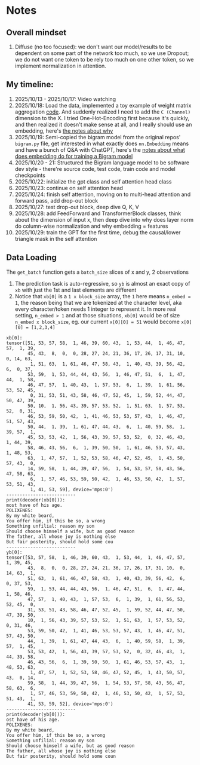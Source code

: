 # Notes

## Overall mindset
1. Diffuse (no too focused): we don't want our model/results to be dependent on some part of the network too much, so we use Dropout; we do not want one token to be rely too much on one other token, so we implement normalization in attention.

## My timeline:
1. 2025/10/13 - 2025/10/17: Video watching
2. 2025/10/18: Load the data, implemented a toy example of weight matrix aggregation [code](code/weight_matrix_toy_example.py). 
And suddenly realized I need to add the `C (Channel)` dimension to the X.
I tried One-Hot-Encoding first because it's quickly, and then realized it doesn't make sense at all, and I really should use an embedding, here's [the notes about why](notes/where_shall_do_embedding.md)
3. 2025/10/19: Semi-copied the bigram model from the original repos' `bigram.py` file, get interested in what exactly does `nn.Embedding` means and have a bunch of Q&A with ChatGPT, here's the [notes about what does embedding do for training a Bigram model](notes/Is_the_embedding_table_the_training_target_for_BigramModel.md)
4. 2025/10/20 - 21: Structured the Bigram language model to be software dev style - there're source code, test code, train code and model checkpoints
5. 2025/10/22: initialize the gpt class and self attention head class
6. 2025/10/23: continue on self attention head
7. 2025/10/24: finish self attention, moving on to multi-head attention and forward pass, add drop-out block
8. 2025/10/27: test drop-out block, deep dive Q, K, V
9. 2025/10/28: add FeedForward and TransformerBlock classes, think about the dimension of input x, then deep dive into why does layer norm do column-wise normalization and why embedding = features 
10. 2025/10/29: train the GPT for the first time, debug the causal/lower triangle mask in the self attention

## Data Loading
The `get_batch` function gets a `batch_size` slices of x and y, 2 observations
1. The prediction task is auto-regressive, so `yb` is almost an exact copy of `xb` with just the 1st and last elements are different
2. Notice that `xb[0]` is a `1 x block_size` array, the `1` here means `n_embed = 1`, the reason being that we are tokenized at the character level, aka every character/token needs 1 integer to represent it. In more real setting, `n_embed > 1` and at those situations, `xb[0]` would be of size `n_embed x block_size`, eg. our current `x[0][0] = 51` would become `x[0][0] = [1,2,3,4]`
```
xb[0]:
tensor([51, 53, 57, 58,  1, 46, 39, 60, 43,  1, 53, 44,  1, 46, 47, 57,  1, 39,
        45, 43,  8,  0,  0, 28, 27, 24, 21, 36, 17, 26, 17, 31, 10,  0, 14, 63,
         1, 51, 63,  1, 61, 46, 47, 58, 43,  1, 40, 43, 39, 56, 42,  6,  0, 37,
        53, 59,  1, 53, 44, 44, 43, 56,  1, 46, 47, 51,  6,  1, 47, 44,  1, 58,
        46, 47, 57,  1, 40, 43,  1, 57, 53,  6,  1, 39,  1, 61, 56, 53, 52, 45,
         0, 31, 53, 51, 43, 58, 46, 47, 52, 45,  1, 59, 52, 44, 47, 50, 47, 39,
        50, 10,  1, 56, 43, 39, 57, 53, 52,  1, 51, 63,  1, 57, 53, 52,  0, 31,
        46, 53, 59, 50, 42,  1, 41, 46, 53, 53, 57, 43,  1, 46, 47, 51, 57, 43,
        50, 44,  1, 39,  1, 61, 47, 44, 43,  6,  1, 40, 59, 58,  1, 39, 57,  1,
        45, 53, 53, 42,  1, 56, 43, 39, 57, 53, 52,  0, 32, 46, 43,  1, 44, 39,
        58, 46, 43, 56,  6,  1, 39, 50, 50,  1, 61, 46, 53, 57, 43,  1, 48, 53,
        63,  1, 47, 57,  1, 52, 53, 58, 46, 47, 52, 45,  1, 43, 50, 57, 43,  0,
        14, 59, 58,  1, 44, 39, 47, 56,  1, 54, 53, 57, 58, 43, 56, 47, 58, 63,
         6,  1, 57, 46, 53, 59, 50, 42,  1, 46, 53, 50, 42,  1, 57, 53, 51, 43,
         1, 41, 53, 59], device='mps:0')
--------------------------
print(decoder(xb[0])):
most have of his age.
POLIXENES:
By my white beard,
You offer him, if this be so, a wrong
Something unfilial: reason my son
Should choose himself a wife, but as good reason
The father, all whose joy is nothing else
But fair posterity, should hold some cou   
--------------------------
yb[0]:
tensor([53, 57, 58,  1, 46, 39, 60, 43,  1, 53, 44,  1, 46, 47, 57,  1, 39, 45,
        43,  8,  0,  0, 28, 27, 24, 21, 36, 17, 26, 17, 31, 10,  0, 14, 63,  1,
        51, 63,  1, 61, 46, 47, 58, 43,  1, 40, 43, 39, 56, 42,  6,  0, 37, 53,
        59,  1, 53, 44, 44, 43, 56,  1, 46, 47, 51,  6,  1, 47, 44,  1, 58, 46,
        47, 57,  1, 40, 43,  1, 57, 53,  6,  1, 39,  1, 61, 56, 53, 52, 45,  0,
        31, 53, 51, 43, 58, 46, 47, 52, 45,  1, 59, 52, 44, 47, 50, 47, 39, 50,
        10,  1, 56, 43, 39, 57, 53, 52,  1, 51, 63,  1, 57, 53, 52,  0, 31, 46,
        53, 59, 50, 42,  1, 41, 46, 53, 53, 57, 43,  1, 46, 47, 51, 57, 43, 50,
        44,  1, 39,  1, 61, 47, 44, 43,  6,  1, 40, 59, 58,  1, 39, 57,  1, 45,
        53, 53, 42,  1, 56, 43, 39, 57, 53, 52,  0, 32, 46, 43,  1, 44, 39, 58,
        46, 43, 56,  6,  1, 39, 50, 50,  1, 61, 46, 53, 57, 43,  1, 48, 53, 63,
         1, 47, 57,  1, 52, 53, 58, 46, 47, 52, 45,  1, 43, 50, 57, 43,  0, 14,
        59, 58,  1, 44, 39, 47, 56,  1, 54, 53, 57, 58, 43, 56, 47, 58, 63,  6,
         1, 57, 46, 53, 59, 50, 42,  1, 46, 53, 50, 42,  1, 57, 53, 51, 43,  1,
        41, 53, 59, 52], device='mps:0')
--------------------------
print(decoder(yb[0])):
ost have of his age.
POLIXENES:
By my white beard,
You offer him, if this be so, a wrong
Something unfilial: reason my son
Should choose himself a wife, but as good reason
The father, all whose joy is nothing else
But fair posterity, should hold some coun
```

## 
